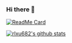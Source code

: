 ### Hi there 👋

[![ReadMe Card](https://github-readme-stats.vercel.app/api/pin/?username=rlxu682&repo=utils&show_owner=true&title_color=50DA8B&icon_color=50DA8B)](https://github.com/rlxu682/utils)

[![rlxu682's github stats](https://github-readme-stats.vercel.app/api?username=rlxu682&show_icons=true&theme=tokyonight)](https://github.com/rlxu682/rlxu682)


<!--
**rlxu682/rlxu682** is a ✨ _special_ ✨ repository because its `README.md` (this file) appears on your GitHub profile.

Here are some ideas to get you started:

- 🔭 I’m currently working on ...
- 🌱 I’m currently learning ...
- 👯 I’m looking to collaborate on ...
- 🤔 I’m looking for help with ...
- 💬 Ask me about ...
- 📫 How to reach me: ...
- 😄 Pronouns: ...
- ⚡ Fun fact: ...
-->
